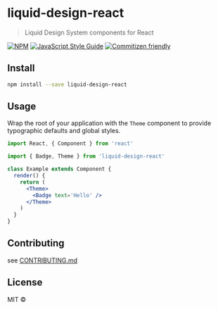 # liquid-design-react

> Liquid Design System components for React

[![NPM](https://img.shields.io/npm/v/liquid-design-react.svg)](https://www.npmjs.com/package/liquid-design-react) [![JavaScript Style Guide](https://img.shields.io/badge/code_style-standard-brightgreen.svg)](https://standardjs.com) [![Commitizen friendly](https://img.shields.io/badge/commitizen-friendly-brightgreen.svg)](http://commitizen.github.io/cz-cli/)

## Install

```bash
npm install --save liquid-design-react
```

## Usage

Wrap the root of your application with the `Theme` component to provide typographic defaults and global styles.

```jsx
import React, { Component } from 'react'

import { Badge, Theme } from 'liquid-design-react'

class Example extends Component {
  render() {
    return (
      <Theme>
        <Badge text='Hello' />
      </Theme>
    )
  }
}
```

## Contributing

see [CONTRIBUTING.md](CONTRIBUTING.md)

## License

MIT ©
